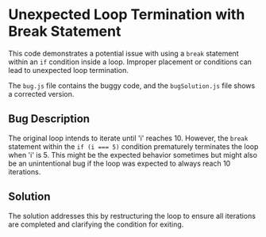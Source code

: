 # Unexpected Loop Termination with Break Statement
This code demonstrates a potential issue with using a `break` statement within an `if` condition inside a loop.  Improper placement or conditions can lead to unexpected loop termination.

The `bug.js` file contains the buggy code, and the `bugSolution.js` file shows a corrected version.

## Bug Description
The original loop intends to iterate until 'i' reaches 10. However, the `break` statement within the `if (i === 5)` condition prematurely terminates the loop when 'i' is 5. This might be the expected behavior sometimes but might also be an unintentional bug if the loop was expected to always reach 10 iterations.

## Solution
The solution addresses this by restructuring the loop to ensure all iterations are completed and clarifying the condition for exiting. 